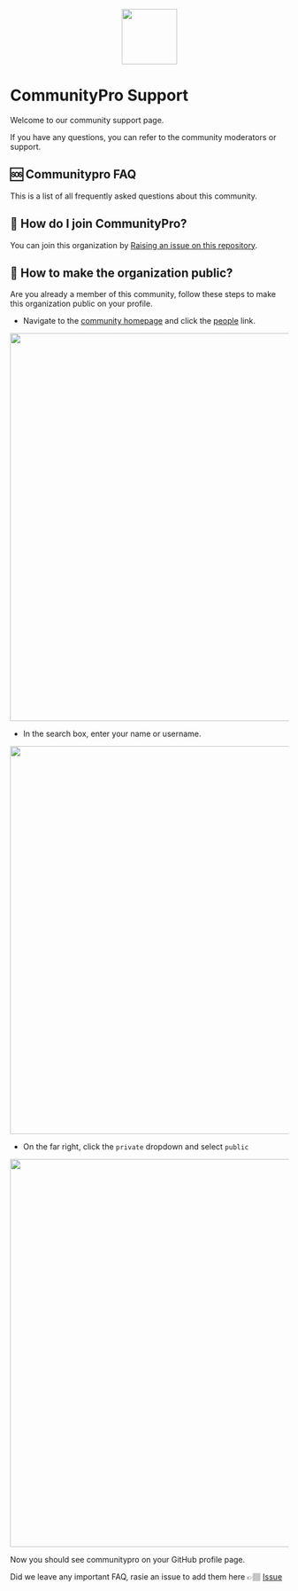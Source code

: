 <p align="center" ><img src="https://user-images.githubusercontent.com/62628408/145680540-3348f715-0fa2-40a5-b7e1-5224ef0c8602.png" width="100"></p>

<!-- Add badges -->

# CommunityPro Support

Welcome to our community support page.

If you have any questions, you can refer to the community moderators or support.

## 🆘 Communitypro FAQ

This is a list of all frequently asked questions about this community.

## 🚸 How do I join CommunityPro?

You can join this organization by <a href="https://github.com/CommunityPro/support/issues/new?assignees=evavic44&labels=invite+me+to+the+organisation&template=invitation.yml&title=Please+invite+me+to+the+GitHub+Community+Organization">Raising an issue on this repository</a>.

## 👀 How to make the organization public?

Are you already a member of this community, follow these steps to make this organization public on your profile.

- Navigate to the <a href="https://github.com/CommunityPro">community homepage</a> and click the <a href="https://github.com/orgs/CommunityPro/people">people</a> link.

<img src="https://user-images.githubusercontent.com/62628408/145676775-9bb32665-3e61-4118-be3c-0bf7e3ea4078.png" width="700px">

- In the search box, enter your name or username.

<img src="https://user-images.githubusercontent.com/62628408/145676778-ed753bb0-47dc-44ab-8a3a-bc8c818834bb.png" width="700px">

- On the far right, click the `private` dropdown and select `public`

<img src="https://user-images.githubusercontent.com/62628408/145676781-c25ec729-2cd9-46c6-822e-223c9be33ff5.png" width="700px">

Now you should see communitypro on your GitHub profile page.

Did we leave any important FAQ, rasie an issue to add them here 👉🏽 <a href="">Issue</a>
